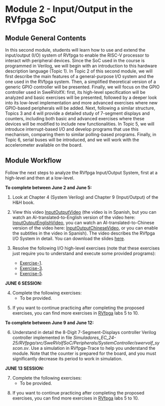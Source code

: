# Module 2 - Input/Output in the RVfpga SoC

## Module General Contents
In this second module, students will learn how to use and extend the input/output (I/O) system of RVfpga to enable the RISC-V processor to interact with peripheral devices. Since the SoC used in the course is programmed in Verilog, we will begin with an introduction to this hardware description language (Topic 1).
In Topic 2 of this second module, we will first describe the main features of a general-purpose I/O system and the one used in the RVfpga system. Then, a simplified theoretical version of a generic GPIO controller will be presented. Finally, we will focus on the GPIO controller used in SweRVolfX: first, its high-level specification will be analyzed and basic exercises will be presented, followed by a deeper look into its low-level implementation and more advanced exercises where new GPIO-based peripherals will be added.
Next, following a similar structure, Topics 3 and 4 will provide a detailed study of 7-segment displays and counters, including both basic and advanced exercises where these devices will be modified to include new functionalities.
In Topic 5, we will introduce interrupt-based I/O and develop programs that use this mechanism, comparing them to similar polling-based programs.
Finally, in Topic 6, serial buses will be introduced, and we will work with the accelerometer available on the board.

## Module Workflow
Follow the next steps to analyze the RVfpga Input/Output System, first at a high-level and then at a low-level.

**To complete between June 2 and June 5:**

1. Look at Chapter 4 (System Verilog) and Chapter 9 (Input/Output) of the H&H book.

2. View this video [InputOutputVideo](https://www.youtube.com/watch?v=8fK-CoEbo0Y) (the video is in Spanish, but you can watch an AI-translated-to-English version of the video here: [InputOutputEnglishVideo](https://www.youtube.com/watch?v=oIRFxQEBNAc), you can watch an AI-translated-to-Chinese version of the video here: [InputOutputChineseVideo](https://www.youtube.com/watch?v=gG0HSeJ9ew8), or you can enable the subtitles in the video in Spanish). The video describes the RVfpga I/O System in detail. You can download the slides [here](https://drive.google.com/file/d/1Fv4-I8DwISdqqDpol4i_BMZNzK4QmpOe/view?usp=sharing).

3. Resolve the following I/O high-level exercises (note that these exercises just require you to understand and execute some provided programs):
   * [Exercise-1](https://github.com/artecs-group/RVfpga-sim-addons/tree/main/Computer_Organization/Lab4#exercise-1).
   * [Exercise-3](https://github.com/artecs-group/RVfpga-sim-addons/tree/main/Computer_Organization/Lab4#exercise-3).
   * [Exercise-5](https://github.com/artecs-group/RVfpga-sim-addons/tree/main/Computer_Organization/Lab4#exercise-5).

**JUNE 6 SESSION:**

4. Complete the following exercises:
   * To be provided.
<!--
   * [Exercise-2](https://github.com/artecs-group/RVfpga-sim-addons/tree/main/Computer_Organization/Lab4#exercise-2).
   * [Exercise-4](https://github.com/artecs-group/RVfpga-sim-addons/tree/main/Computer_Organization/Lab4#exercise-4).
   * [Exercise-6](https://github.com/artecs-group/RVfpga-sim-addons/tree/main/Computer_Organization/Lab4#exercise-6).
   * [Exercise-7](https://github.com/artecs-group/RVfpga-sim-addons/tree/main/Computer_Organization/Lab4#exercise-7).
-->

5. If you want to continue practicing after completing the proposed exercises, you can find more exercises in [RVfpga](https://university.imgtec.com/rvfpga-el2-v3-0-english-downloads-page/) labs 5 to 10.

**To complete between June 9 and June 12:**

6. Understand in detail the 8-Digit 7-Segment-Displays controller Verilog controller implemented in file *Simuladores_EC_24-25/RVfpga/src/SweRVolfSoC/Peripherals/SystemController/swervolf_syscon.sv*. Use a simulation in RVfpga-Trace to help you understand the module. Note that the counter is prepared for the board, and you must significantly decrease its period to work in simulation.

**JUNE 13 SESSION:**

7. Complete the following exercises:
   * To be provided.
<!--
   * Resolve the I/O low-level exercises included at: [Exercises_InputOutput_LowLevel](https://github.com/artecs-group/RVfpga-sim-addons/tree/main/Integrated_Systems_Architecture/Lab8#exercise-1).
-->

8. If you want to continue practicing after completing the proposed exercises, you can find more exercises in [RVfpga](https://university.imgtec.com/rvfpga-el2-v3-0-english-downloads-page/) labs 5 to 10.
